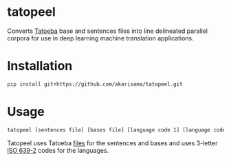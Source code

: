 # tatopeel
Converts [Tatoeba](https://tatoeba.org/) base and sentences files into line delineated parallel corpora for use in deep learning machine translation applications.

# Installation
```sh
pip install git+https://github.com/akarisama/tatopeel.git
```

# Usage
```sh
tatopeel [sentences file] [bases file] [language code 1] [language code 2]
```
Tatopeel uses Tatoeba [files](https://tatoeba.org/downloads) for the sentences and bases and uses 3-letter [ISO 639-2](https://www.loc.gov/standards/iso639-2/php/code_list.php) codes for the languages.
